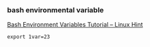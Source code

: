 ###  bash environmental variable


[Bash Environment Variables Tutorial – Linux Hint](https://linuxhint.com/bash-environment-variables/ "Bash Environment Variables Tutorial – Linux Hint")


 

```
export 1var=23

```
